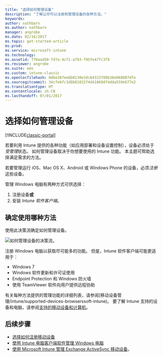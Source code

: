 ```yaml
---
title: "选择如何管理设备"
description: "了解让你可以注册和管理设备的各种方法。"
keywords: 
author: nathbarn
ms.author: nathbarn
manager: angrobe
ms.date: 02/16/2017
ms.topic: get-started-article
ms.prod: 
ms.service: microsoft-intune
ms.technology: 
ms.assetid: 770aad50-fd7a-4cf1-a793-f95fe47fc3f8
ms.reviewer: angrobe
ms.suite: ems
ms.custom: intune-classic
ms.openlocfilehash: 0dbe387ee6b8130e3dc64323f89b38e868087dfe
ms.sourcegitcommit: 34cfebfc1d8b81032f4d41869d74dda559e677e2
ms.translationtype: HT
ms.contentlocale: zh-CN
ms.lasthandoff: 07/01/2017
---
```

# <a name="choose-how-to-manage-devices"></a>选择如何管理设备

[!INCLUDE[classic-portal](../includes/classic-portal.md)]

若要利用 Intune 提供的各种功能（如应用部署和设备设置控制），设备必须处于*受管理*状态。 如何管理设备取决于你想要使用的 Intune 功能。 本主题可帮助选择满足需求的方法。

若要管理运行 iOS、Mac OS X、Android 或 Windows Phone 的设备，必须*注册*这些设备。

管理 Windows 电脑有两种方式可供选择：

1. 注册设备**或**
2. 安装 *Intune 软件客户端*。

## <a name="decide-which-method-to-use"></a>确定使用哪种方法
使用此决策流确定如何管理设备。

![如何管理设备的决策流。](./media/choose-manage-method.png)

注册 Windows 电脑以获取尽可能多的功能。 但是，Intune 软件客户端可能更适用于：

- Windows 7
- Windows 软件更新和许可证使用
- Endpoint Protection 和 Windows 防火墙
- 使用 TeamViewer 软件向用户提供远程协助

有关每种方法提供的管理功能的详细列表，请参阅[移动设备管理/intune/supported-devices-browserssoft-intune)。
要了解 Intune 支持的设备和电脑，请参阅[支持的移动设备和计算机](/intune/supported-devices-browsers#intune-supported-devices)。

## <a name="next-steps"></a>后续步骤

- [选择如何注册移动设备](/intune-classic/get-started/choose-how-to-enroll-devices1)
- [使用 Intune 电脑客户端软件管理 Windows 电脑](/intune-classic/deploy-use/manage-windows-pcs-with-microsoft-intune)
- [使用 Microsoft Intune 管理 Exchange ActiveSync 移动设备](/intune-classic/deploy-use/mobile-device-management-with-exchange-activesync-and-microsoft-intune)。

